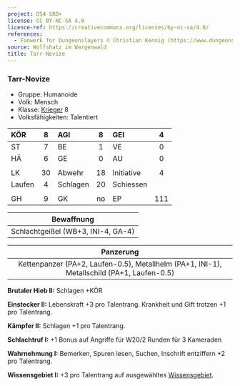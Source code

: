 ```yaml
---
project: DS4 SRD+
license: CC BY-NC-SA 4.0
licence-ref: https://creativecommons.org/licenses/by-nc-sa/4.0/
references: 
  - Fanwerk for Dungeonslayers © Christian Kennig (https://www.dungeonslayers.net/)
source: Wolfshatz im Wargenwald
title: Tarr-Novize
---
```


### Tarr-Novize

- Gruppe: Humanoide
- Volk: Mensch
- Klasse: [Krieger](../../grw/charaktere-klasse-krieger.md) 8
- Volksfähigkeiten: Talentiert

| KÖR    |  8  | AGI      |  8  | GEI        |  4  |
| :----- | :-: | :------- | :-: | :--------- | :-: |
| ST     |  7  | BE       |  1  | VE         |  0  |
| HÄ     |  6  | GE       |  0  | AU         |  0  |
|        |     |          |     |            |     |
| LK     | 30  | Abwehr   | 18  | Initiative |  4  |
| Laufen |  4  | Schlagen | 20  | Schiessen  |     |
|        |     |          |     |            |     |
| GH     |  9  | GK       | no  | EP         | 111 |

|             Bewaffnung             |
| :--------------------------------: |
| Schlachtgeißel (WB+3, INI-4, GA-4) |

|                                         Panzerung                                          |
| :----------------------------------------------------------------------------------------: |
| Kettenpanzer (PA+2, Laufen-0.5), Metallhelm (PA+1, INI-1), Metallschild (PA+1, Laufen-0.5) |

**Brutaler Hieb II:** Schlagen +KÖR

**Einstecker II:** Lebenskraft +3 pro Talentrang. Krankheit und Gift trotzen +1 pro Talentrang.

**Kämpfer II:** Schlagen +1 pro Talentrang.

**Schlachtruf I:** +1 Bonus auf Angriffe für W20/2 Runden für 3 Kameraden

**Wahrnehmung I:** Bemerken, Spuren lesen, Suchen, Inschrift entziffern +2 pro Talentrang.

**Wissensgebiet I:** +3 pro Talentrang auf ausgewähltes [Wissensgebiet](../../grw/talente/wissensgebiet.md).

